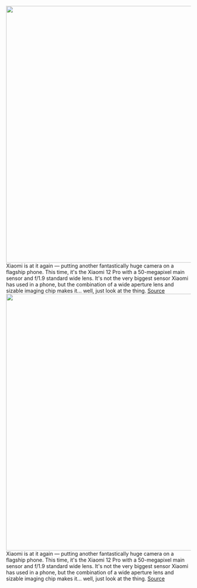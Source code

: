 <img src='https://cdn.vox-cdn.com/thumbor/TvIusuQe1BWkyGnptdDG7PMAogw=/0x0:686x590/1200x800/filters:focal(289x241:397x349)/cdn.vox-cdn.com/uploads/chorus_image/image/70328002/23b7af4f9dcbdb453c205e6c51479e5a.0.png' width='700px' /><br/>
Xiaomi is at it again — putting another fantastically huge camera on a flagship phone. This time, it's the Xiaomi 12 Pro with a 50-megapixel main sensor and f/1.9 standard wide lens. It's not the very biggest sensor Xiaomi has used in a phone, but the combination of a wide aperture lens and sizable imaging chip makes it... well, just look at the thing.
<a href='https://www.theverge.com/2021/12/29/22858529/xiaomi-12-pro-camera-specifications-price'> Source <a/><img src='https://cdn.vox-cdn.com/thumbor/TvIusuQe1BWkyGnptdDG7PMAogw=/0x0:686x590/1200x800/filters:focal(289x241:397x349)/cdn.vox-cdn.com/uploads/chorus_image/image/70328002/23b7af4f9dcbdb453c205e6c51479e5a.0.png' width='700px' /><br/>
Xiaomi is at it again — putting another fantastically huge camera on a flagship phone. This time, it's the Xiaomi 12 Pro with a 50-megapixel main sensor and f/1.9 standard wide lens. It's not the very biggest sensor Xiaomi has used in a phone, but the combination of a wide aperture lens and sizable imaging chip makes it... well, just look at the thing.
<a href='https://www.theverge.com/2021/12/29/22858529/xiaomi-12-pro-camera-specifications-price'> Source <a/>